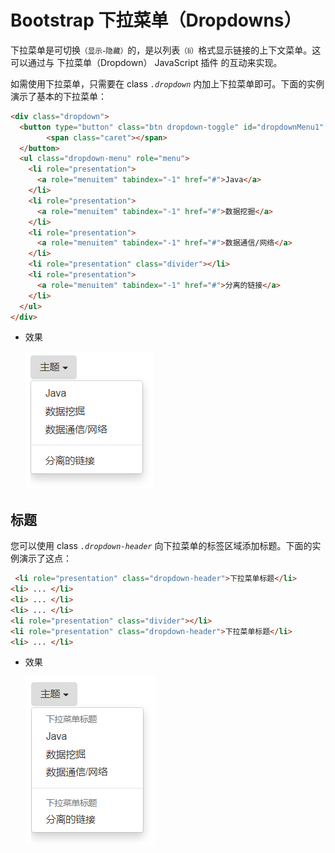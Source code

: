 # Bootstrap 下拉菜单（Dropdowns）

下拉菜单是可切换<small>（显示-隐藏）</small>的，是以列表<small>（li）</small>格式显示链接的上下文菜单。这可以通过与 下拉菜单（Dropdown） JavaScript 插件 的互动来实现。

如需使用下拉菜单，只需要在 class *`.dropdown`* 内加上下拉菜单即可。下面的实例演示了基本的下拉菜单：

```html
<div class="dropdown">
  <button type="button" class="btn dropdown-toggle" id="dropdownMenu1" data-toggle="dropdown">主题
        <span class="caret"></span>
  </button>
  <ul class="dropdown-menu" role="menu">
    <li role="presentation">
      <a role="menuitem" tabindex="-1" href="#">Java</a>
    </li>
    <li role="presentation">
      <a role="menuitem" tabindex="-1" href="#">数据挖掘</a>
    </li>
    <li role="presentation">
      <a role="menuitem" tabindex="-1" href="#">数据通信/网络</a>
    </li>
    <li role="presentation" class="divider"></li>
    <li role="presentation">
      <a role="menuitem" tabindex="-1" href="#">分离的链接</a>
    </li>
  </ul>
</div>
```

- 效果

  ![](../img/bootstrap-dropdown-01.png)

## 标题

您可以使用 class *`.dropdown-header`* 向下拉菜单的标签区域添加标题。下面的实例演示了这点：

```html
 <li role="presentation" class="dropdown-header">下拉菜单标题</li>
<li> ... </li>
<li> ... </li>
<li> ... </li>
<li role="presentation" class="divider"></li>
<li role="presentation" class="dropdown-header">下拉菜单标题</li>
<li> ... </li>
```

- 效果

  ![](../img/bootstrap-dropdown-02.png)

